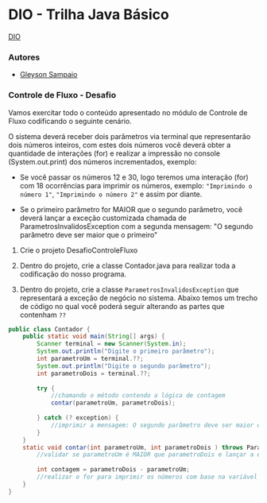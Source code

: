 # DIO - Trilha Java Básico

[DIO](https://www.dio.me/)

### Autores

- [Gleyson Sampaio](https://www.github.com/octokatherine)

### Controle de Fluxo - Desafio

Vamos exercitar todo o conteúdo apresentado no módulo de Controle de Fluxo codificando o seguinte cenário.

O sistema deverá receber dois parâmetros via terminal que representarão dois números inteiros, com estes dois números você deverá obter a quantidade de interações (for) e realizar a impressão no console (System.out.print) dos números incrementados, exemplo:

- Se você passar os números 12 e 30, logo teremos uma interação (for) com 18 ocorrências para imprimir os números, exemplo: ``"Imprimindo o número 1"``, ``"Imprimindo o número 2"`` e assim por diante.

- Se o primeiro parâmetro for MAIOR que o segundo parâmetro, você deverá lançar a exceção customizada chamada de ParametrosInvalidosException com a segunda mensagem: "O segundo parâmetro deve ser maior que o primeiro"

1. Crie o projeto DesafioControleFluxo

2. Dentro do projeto, crie a classe Contador.java para realizar toda a codificação do nosso programa.

3. Dentro do projeto, crie a classe ``ParametrosInvalidosException`` que representará a exceção de negócio no sistema.
Abaixo temos um trecho de código no qual você poderá seguir alterando as partes que contenham ``??``

````java
public class Contador {
	public static void main(String[] args) {
		Scanner terminal = new Scanner(System.in);
		System.out.println("Digite o primeiro parâmetro");
		int parametroUm = terminal.??;
		System.out.println("Digite o segundo parâmetro");
		int parametroDois = terminal.??;
		
		try {
			//chamando o método contendo a lógica de contagem
			contar(parametroUm, parametroDois);
		
		} catch (? exception) {
			//imprimir a mensagem: O segundo parâmetro deve ser maior que o primeiro
		}
	}
	static void contar(int parametroUm, int parametroDois ) throws ParametrosInvalidosException {
		//validar se parametroUm é MAIOR que parametroDois e lançar a exceção
		
		int contagem = parametroDois - parametroUm;
		//realizar o for para imprimir os números com base na variável contagem
	}
}
````
